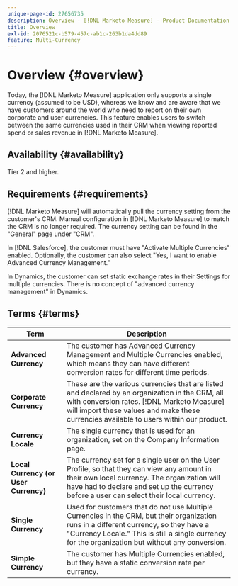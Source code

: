 ```yaml
---
unique-page-id: 27656735
description: Overview - [!DNL Marketo Measure] - Product Documentation
title: Overview
exl-id: 2076521c-b579-457c-ab1c-263b1da4dd89
feature: Multi-Currency
---
```

# Overview {#overview}

Today, the [!DNL Marketo Measure] application only supports a single currency (assumed to be USD), whereas we know and are aware that we have customers around the world who need to report on their own corporate and user currencies. This feature enables users to switch between the same currencies used in their CRM when viewing reported spend or sales revenue in [!DNL Marketo Measure].

## Availability {#availability}

Tier 2 and higher.

## Requirements {#requirements}

[!DNL Marketo Measure] will automatically pull the currency setting from the customer's CRM. Manual configuration in [!DNL Marketo Measure] to match the CRM is no longer required. The currency setting can be found in the "General" page under "CRM".

In [!DNL Salesforce], the customer must have "Activate Multiple Currencies" enabled. Optionally, the customer can also select "Yes, I want to enable Advanced Currency Management."

In Dynamics, the customer can set static exchange rates in their Settings for multiple currencies. There is no concept of "advanced currency management" in Dynamics.

## Terms {#terms}

| **Term** |Description |
|---|---|
| **Advanced Currency** |The customer has Advanced Currency Management and Multiple Currencies enabled, which means they can have different conversion rates for different time periods. |
| **Corporate Currency** |These are the various currencies that are listed and declared by an organization in the CRM, all with conversion rates. [!DNL Marketo Measure] will import these values and make these currencies available to users within our product. |
| **Currency Locale** |The single currency that is used for an organization, set on the Company Information page. |
| **Local Currency (or User Currency)** |The currency set for a single user on the User Profile, so that they can view any amount in their own local currency. The organization will have had to declare and set up the currency before a user can select their local currency. |
| **Single Currency** |Used for customers that do not use Multiple Currencies in the CRM, but their organization runs in a different currency, so they have a "Currency Locale." This is still a single currency for the organization but without any conversion. |
| **Simple Currency** |The customer has Multiple Currencies enabled, but they have a static conversion rate per currency. |
